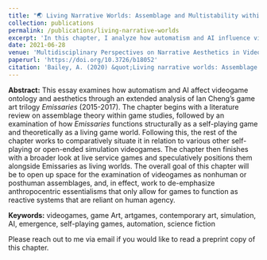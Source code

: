 ```yaml
---
title: "🌏 Living Narrative Worlds: Assemblage and Multistability within Ian Cheng’s Emissaries trilogy"
collection: publications
permalink: /publications/living-narrative-worlds
excerpt: 'In this chapter, I analyze how automatism and AI influence videogame ontology and aesthetics through Ian Cheng’s game art trilogy <i>Emissaries</i> (2015-2017). By situating <i>Emissaries</i> alongside other self-playing or open-ended simulation games and live service games, I aim to explore videogames as nonhuman or posthuman assemblages, challenging the notion that games are merely reactive systems dependent on human agency.'
date: 2021-06-28
venue: 'Multidisciplinary Perspectives on Narrative Aesthetics in Video Games'
paperurl: 'https://doi.org/10.3726/b18052'
citation: 'Bailey, A. (2020) &quot;Living narrative worlds: Assemblage and multistability within Ian Cheng’s Emissaries trilogy,&quot; in <i>Multidisciplinary Perspectives on Narrative Aesthetics in Video Games</i>, edited by Deniz Eyuce Sansal, and Deniz Denizel, Peter Lang Group.'
---
```


<b>Abstract:</b> This essay examines how automatism and AI affect videogame ontology and aesthetics through an extended analysis of Ian Cheng’s game art trilogy <i>Emissaries</i> (2015-2017). The chapter begins with a literature review on assemblage theory within game studies, followed by an examination of how <i>Emissaries</i> functions structurally as a self-playing game and theoretically as a living game world. Following this, the rest of the chapter works to comparatively situate it in relation to various other self-playing or open-ended simulation videogames. The chapter then finishes with a broader look at live service games and speculatively positions them alongside Emissaries as living worlds. The overall goal of this chapter will be to open up space for the examination of videogames as nonhuman or posthuman assemblages, and, in effect, work to de-emphasize anthropocentric essentialisms that only allow for games to function as reactive systems that are reliant on human agency.

<b>Keywords:</b> videogames, game Art, artgames, contemporary art, simulation, AI, emergence, self-playing games, automation, science fiction

Please reach out to me via email if you would like to read a preprint copy of this chapter.
